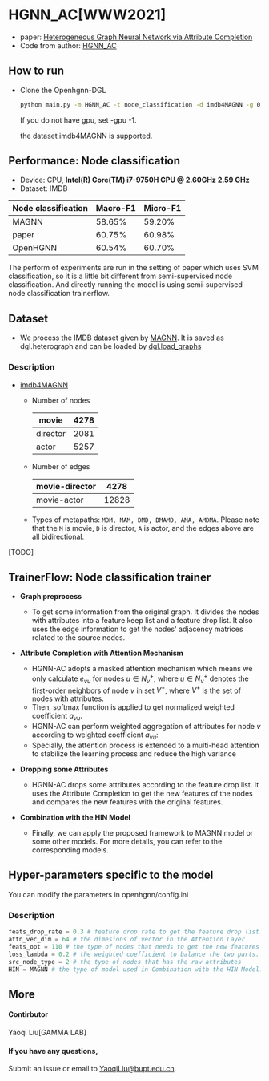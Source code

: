 # HGNN_AC[WWW2021]

-   paper: [Heterogeneous Graph Neural Network via Attribute Completion](https://dl.acm.org/doi/10.1145/3442381.3449914)
-   Code from author: [HGNN_AC](https://github.com/liangchundong/HGNN-AC)

## How to run

- Clone the Openhgnn-DGL

  ```bash
  python main.py -m HGNN_AC -t node_classification -d imdb4MAGNN -g 0
  ```

  If you do not have gpu, set -gpu -1.

  the dataset imdb4MAGNN is supported.

## Performance: Node classification

-   Device: CPU, **Intel(R) Core(TM) i7-9750H CPU @ 2.60GHz   2.59 GHz**
-   Dataset: IMDB

| Node classification | Macro-F1 | Micro-F1  |
| ------------------- | -------  | --------  |
| MAGNN               | 58.65%   | 59.20%    |
| paper               | 60.75%   | 60.98%    |
| OpenHGNN            | 60.54%   | 60.70%    |

The perform of experiments are run in the setting of paper which uses SVM classification, so it is a little bit different from semi-supervised node classification. And directly running the model is using semi-supervised node classification trainerflow.

## Dataset

-   We process the IMDB dataset given by [MAGNN](https://github.com/cynricfu/MAGNN). It is saved as dgl.heterograph and can be loaded by [dgl.load_graphs](https://docs.dgl.ai/en/latest/generated/dgl.load_graphs.html)

### Description

-   [imdb4MAGNN](../../dataset/#IMDB)

    -   Number of nodes

        | movie    | 4278 |
        | -------- | ---- |
        | director | 2081 |
        | actor    | 5257 |

    -   Number of edges

        | movie-director | 4278  |
        | -------------- | ----- |
        | movie-actor    | 12828 |

    -   Types of metapaths: `MDM, MAM, DMD, DMAMD, AMA, AMDMA`. Please note that the `M` is movie, `D` is director, `A` is actor, and the edges above are all bidirectional.


[TODO]

## TrainerFlow: Node classification trainer


-   **Graph preprocess**
    -   To get some information from the original graph. It divides the nodes with attributes into a feature keep list and a feature drop list. It also uses the edge information to get the nodes' adjacency matrices related to the source nodes.
-   **Attribute Completion with Attention Mechanism**
    -   HGNN-AC adopts a masked attention mechanism which means we only calculate $e_{vu}$ for nodes $u\in{N_v^+}$, 
    where $u\in{N_v^+}$ denotes the first-order neighbors of node $v$ in set $V^+$, where $V^+$ is the set of nodes with attributes.
    -    Then, softmax function is applied to get normalized weighted coefficient $a_{vu}$.
    -    HGNN-AC can perform weighted aggregation of attributes for node $v$ according to weighted coefficient $a_{vu}$:
    -    Specially, the attention process is extended to a multi-head attention to stabilize the learning process and reduce the high variance

-   **Dropping some Attributes**
    -    HGNN-AC drops some attributes according to the feature drop list. It uses the Attribute Completion to get the new features of the nodes and compares the new features with the original features.

-   **Combination with the HIN Model**
    -    Finally, we can apply the proposed framework to MAGNN model or some other models. For more details, you can refer to the corresponding models.

## Hyper-parameters specific to the model

You can modify the parameters in openhgnn/config.ini

### Description

```python
feats_drop_rate = 0.3 # feature drop rate to get the feature drop list
attn_vec_dim = 64 # the dimesions of vector in the Attention Layer 
feats_opt = 110 # the type of nodes that needs to get the new features
loss_lambda = 0.2 # the weighted coefficient to balance the two parts.
src_node_type = 2 # the type of nodes that has the raw attributes
HIN = MAGNN # the type of model used in Combination with the HIN Model.
```

## More

#### Contirbutor

Yaoqi Liu[GAMMA LAB]

#### If you have any questions,

Submit an issue or email to YaoqiLiu@bupt.edu.cn.

